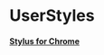 # UserStyles

#### [Stylus for Chrome](https://chrome.google.com/webstore/detail/stylus/clngdbkpkpeebahjckkjfobafhncgmne?hl=en)